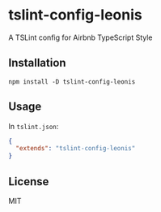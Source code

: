 # tslint-config-leonis

A TSLint config for Airbnb TypeScript Style

## Installation

```console
npm install -D tslint-config-leonis
```

## Usage

In `tslint.json`:

```json
{
  "extends": "tslint-config-leonis"
}
```

## License

MIT

